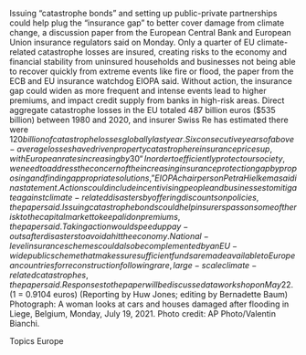 Issuing “catastrophe bonds” and setting up public-private partnerships could help plug the “insurance gap” to better cover damage from climate change, a discussion paper from the European Central Bank and European Union insurance regulators said on Monday.
Only a quarter of EU climate-related catastrophe losses are insured, creating risks to the economy and financial stability from uninsured households and businesses not being able to recover quickly from extreme events like fire or flood, the paper from the ECB and EU insurance watchdog EIOPA said.
Without action, the insurance gap could widen as more frequent and intense events lead to higher premiums, and impact credit supply from banks in high-risk areas.
Direct aggregate catastrophe losses in the EU totaled 487 billion euros ($535 billion) between 1980 and 2020, and insurer Swiss Re has estimated there were $120 billion of catastrophe losses globally last year.
Six consecutive years of above-average losses have driven property catastrophe reinsurance prices up, with European rates increasing by 30% at the January 2023 renewals, international broker Howden has said.
“In order to efficiently protect our society, we need to address the concern of the increasing insurance protection gap by proposing and finding appropriate solutions,” EIOPA chairperson Petra Hielkema said in a statement.
Actions could include incentivising people and businesses to mitigate against climate-related disasters by offering discounts on policies, the paper said.
Issuing catastrophe bonds could help insurers pass on some of the risk to the capital market to keep a lid on premiums, the paper said. Taking action would speed up pay-outs after disasters to avoid a hit the economy.
National-level insurance schemes could also be complemented by an EU-wide public scheme that makes sure sufficient funds are made available to European countries for reconstruction following rare, large-scale climate-related catastrophes, the paper said.
Responses to the paper will be discussed at a workshop on May 22.
($1 = 0.9104 euros)
(Reporting by Huw Jones; editing by Bernadette Baum)
Photograph: A woman looks at cars and houses damaged after flooding in Liege, Belgium, Monday, July 19, 2021. Photo credit: AP Photo/Valentin Bianchi.

Topics
Europe
